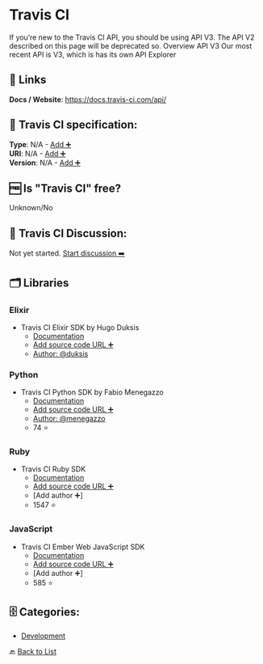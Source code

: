 # Travis CI
If you’re new to the Travis CI API, you should be using API V3. The API V2 described on this page will be deprecated so. Overview API V3 Our most recent API is V3, which is has its own API Explorer

##  🔗 Links
**Docs / Website**: https://docs.travis-ci.com/api/

## 🧬 Travis CI specification:
**Type**: N/A - [Add ➕](https://github.com/apis-list/apis-list/edit/main/apis-list.yaml)  
**URI**: N/A - [Add ➕](https://github.com/apis-list/apis-list/edit/main/apis-list.yaml)  
**Version**: N/A - [Add ➕](https://github.com/apis-list/apis-list/edit/main/apis-list.yaml)

## 🆓 Is "Travis CI" free?
 Unknown/No 

## 💬 Travis CI Discussion:
Not yet started. [Start discussion ➡️](https://github.com/apis-list/apis-list/discussions/new)

## 🗂️ Libraries
### Elixir
- Travis CI Elixir SDK by Hugo Duksis
    - [Documentation](https://github.com/duksis/travis_ex)
    - [Add source code URL ➕]()
    - [Author: @duksis](https://github.com/duksis)

### Python
- Travis CI Python SDK by Fabio Menegazzo
    - [Documentation](https://github.com/menegazzo/travispy)
    - [Add source code URL ➕]()
    - [Author: @menegazzo](https://github.com/menegazzo)
    - 74 ⭐

### Ruby
- Travis CI Ruby SDK
    - [Documentation](https://github.com/travis-ci/travis.rb)
    - [Add source code URL ➕]()
    - [Add author ➕]
    - 1547 ⭐

### JavaScript
- Travis CI Ember Web JavaScript SDK
    - [Documentation](https://github.com/travis-ci/travis-web)
    - [Add source code URL ➕]()
    - [Add author ➕]
    - 585 ⭐


## 🗄️ Categories:
- [Development](https://github.com/apis-list/apis-list#development-)

🔙  [Back to List](https://github.com/apis-list/apis-list)
